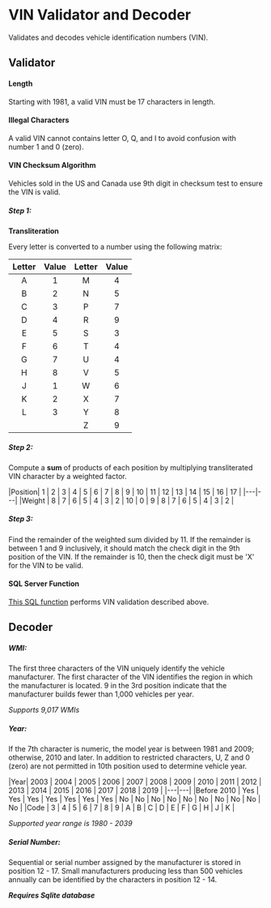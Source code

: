 # VIN Validator and Decoder
Validates and decodes vehicle identification numbers (VIN). 

## Validator



#### Length
Starting with 1981, a valid VIN must be 17 characters in length. 

#### Illegal Characters
A valid VIN cannot contains letter O, Q, and I to avoid confusion with number 1 and 0 (zero).

#### VIN Checksum Algorithm
Vehicles sold in the US and Canada use 9th digit in checksum test to ensure the VIN is valid. 

##### Step 1: 
**Transliteration**

Every letter is converted to a number using the following matrix: 
 
| Letter | Value | Letter | Value |
|:-: |:-:|:-:|:-:|
|A|1|M|4|
|B|2|N|5|
|C|3|P|7|
|D|4|R|9|
|E|5|S|3|
|F|6|T|4|
|G|7|U|4|
|H|8|V|5|
|J|1|W|6|
|K|2|X|7|
|L|3|Y|8|
| | |Z|9|

##### Step 2: 
Compute a **sum** of products of each position by multiplying transliterated VIN character by a weighted factor.

|Position| 1  |  2 |  3 | 4  | 5  | 6  |  7 | 8 | 9 | 10  |  11 |  12 | 13 | 14 | 15 | 16 | 17 |
|---|---|
|Weight | 8  | 7  | 6  | 5  | 4  | 3  | 2  | 10  | 0 | 9  | 8  | 7  | 6  | 5  |  4 | 3  |  2 |


##### Step 3: 
Find the remainder of the weighted sum divided by 11. If the remainder is between 1 and 9 inclusively, it should match the check digit in the 9th position of the VIN. If the remainder is 10, then the check digit must be 'X' for the VIN to be valid.



#### SQL Server Function
[This SQL function](https://gist.github.com/dvysotskiy/2fb90e6bda0f2feac0c04243d7751ca5) performs VIN validation described above.


## Decoder

##### WMI:
The first three characters of the VIN uniquely identify the vehicle manufacturer. The first character of the VIN identifies the region in which the manufacturer is located. 9 in the 3rd position indicate that the manufacturer builds fewer than 1,000 vehicles per year.




*Supports 9,017 WMIs*


##### Year:

If the 7th character is numeric, the model year is between 1981 and 2009; otherwise, 2010 and later. In addition to restricted characters, U, Z and 0 (zero) are not permitted in 10th position used to determine vehicle year.

|Year| 2003 |  2004 |  2005 | 2006 | 2007 | 2008 |  2009 | 2010 | 2011 | 2012  |  2013 |  2014 | 2015 | 2016 | 2017 | 2018 | 2019 |
|---|---|
|Before 2010 | Yes  | Yes  | Yes  | Yes  | Yes  | Yes  | Yes  | No  | No | No  | No  | No  | No  | No  |  No | No  |  No |
|Code | 3  | 4  | 5  | 6  | 7  | 8  | 9  | A  | B | C  | D  | E  | F  | G  | H | J  | K |

*Supported year range is 1980 - 2039*


##### Serial Number:
Sequential or serial number assigned by the manufacturer is stored in position 12 - 17. Small manufacturers producing less than 500 vehicles annually can be identified by the characters in position 12 - 14.



***Requires Sqlite database***
